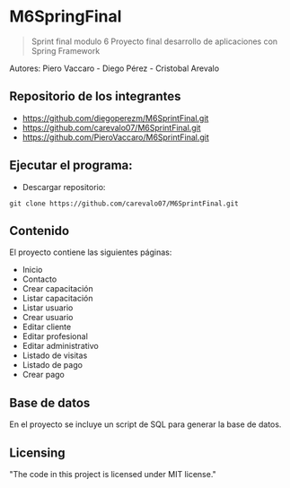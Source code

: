 
# M6SpringFinal
>  Sprint final modulo 6 Proyecto final desarrollo de aplicaciones con Spring Framework

Autores: Piero Vaccaro - Diego Pérez - Cristobal Arevalo

## Repositorio de los integrantes

* https://github.com/diegoperezm/M6SprintFinal.git
* https://github.com/carevalo07/M6SprintFinal.git
* https://github.com/PieroVaccaro/M6SprintFinal.git

## Ejecutar el programa:

* Descargar repositorio:

```git clone https://github.com/carevalo07/M6SprintFinal.git```


## Contenido  

El proyecto contiene las siguientes páginas:

* Inicio 
* Contacto
* Crear  capacitación
* Listar capacitación
* Listar usuario
* Crear  usuario
* Editar cliente
* Editar profesional
* Editar administrativo
* Listado de visitas
* Listado de pago
* Crear pago

## Base de datos

En el proyecto se incluye un script de SQL para generar la base de datos.


## Licensing

"The code in this project is licensed under MIT license."
